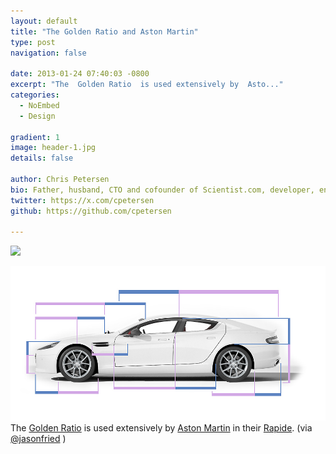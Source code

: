 ```yaml
---
layout: default
title: "The Golden Ratio and Aston Martin"
type: post
navigation: false

date: 2013-01-24 07:40:03 -0800
excerpt: "The  Golden Ratio  is used extensively by  Asto..."
categories:
  - NoEmbed
  - Design

gradient: 1
image: header-1.jpg
details: false

author: Chris Petersen
bio: Father, husband, CTO and cofounder of Scientist.com, developer, entrepreneur and technologist.
twitter: https://x.com/cpetersen
github: https://github.com/cpetersen

---
```


<img src='https://astonmartin.blob.core.windows.net/sitefinity/Rapide%20S/rapidesproportion.jpg' />



 ![](/assets/import/3f8c4828fe8325cc679b757c7fe6ccc0.jpg)  The  [Golden Ratio](http://en.wikipedia.org/wiki/Golden_ratio)  is used extensively by  [Aston Martin](http://www.astonmartin.com)  in their  [Rapide](http://www.astonmartin.com/cars/rapide). (via  [@jasonfried](https://twitter.com/jasonfried/status/294278894293491713) ) 

